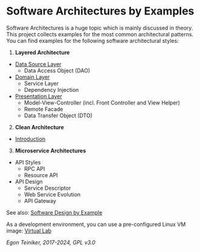 # Software Architectures by Examples

Software Architectures is a huge topic which is mainly discussed in theory. 
This project collects examples for the most common architectural patterns. 
You can find examples for the following software architectural styles:

1. **Layered Architecture**
  * [Data Source Layer](layered/data-source/)
    * Data Access Object (DAO)
  * [Domain Layer](layered/domain/) 
    * Service Layer
    * Dependency Injection
  * [Presentation Layer](layered/presentation/)  
    * Model-View-Controller (incl. Front Controller and View Helper)
    * Remote Facade
    * Data Transfer Object (DTO)
  
2. **Clean Architecture**
  * [Introduction](clean-architecture/README.md)

3. **Microservice Architectures**
  * API Styles 
    * RPC API
    * Resource API
  * API Design
    * Service Descriptor
    * Web Service Evolution
    * API Gateway

See also: 
[Software Design by Example](https://github.com/teiniker/teiniker-lectures-softwaredesign) 

As a development environment, you can use a pre-configured Linux VM image:
[Virtual Lab](https://drive.google.com/drive/folders/1AzsF4Mvh1HJ8k6OW5W5hQ5CF0HdqA51l)

*Egon Teiniker, 2017-2024, GPL v3.0*

